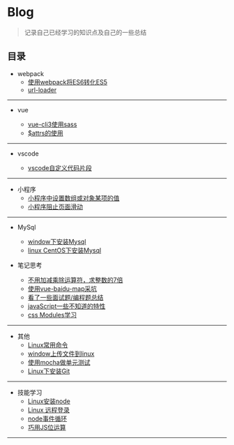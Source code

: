 # Blog

> 记录自己已经学习的知识点及自己的一些总结

## 目录

* webpack
    - [使用webpack将ES6转化ES5](https://github.com/smallmonsters/Blog/blob/master/201911/2.md)
    - [url-loader](https://github.com/smallmonsters/Blog/blob/master/201911/3.md)

---

* vue

    - [vue-cli3使用sass](https://github.com/smallmonsters/Blog/blob/master/201911/9.md)
    - [$attrs的使用](https://github.com/smallmonsters/Blog/blob/master/201911/10.md)

---

* vscode

   - [vscode自定义代码片段](https://github.com/smallmonsters/Blog/blob/master/201911/11.md)

---

* 小程序
    - [小程序中设置数组或对象某项的值](https://github.com/smallmonsters/Blog/blob/master/201911/4.md)
    - [小程序阻止页面滑动](https://github.com/smallmonsters/Blog/blob/master/201911/5.md)

---

* MySql
    - [window下安装Mysql](https://github.com/smallmonsters/Blog/blob/master/201911/14.md)
    - [linux CentOS下安装Mysql](https://github.com/smallmonsters/Blog/blob/master/201911/17.md)

* 笔记思考
    - [不用加减乘除运算符，求整数的7倍](https://github.com/smallmonsters/Blog/blob/master/201911/8.md)
    - [使用vue-baidu-map采坑](https://github.com/smallmonsters/Blog/blob/master/201911/13.md)
    - [看了一些面试题/编程题总结](https://github.com/smallmonsters/Blog/blob/master/201911/15.md)
    - [javaScript一些不知道的特性](https://github.com/smallmonsters/Blog/blob/master/201911/16.md)
    - [css Modules学习](https://github.com/smallmonsters/Blog/blob/master/201911/19.md)

---

* 其他
    - [Linux常用命令](https://github.com/smallmonsters/Blog/blob/master/201911/6.md)
    - [window上传文件到linux](https://github.com/smallmonsters/Blog/blob/master/201911/7.md)
    - [使用mocha做单元测试](https://github.com/smallmonsters/Blog/blob/master/201911/1.md)
    - [Linux下安装Git](https://github.com/smallmonsters/Blog/blob/master/201911/18.md)

---

* 技能学习
    - [Linux安装node](https://blog.csdn.net/putao2062/article/details/79647597)
    - [Linux 远程登录](https://www.runoob.com/linux/linux-remote-login.html)
    - [node事件循环](http://www.ruanyifeng.com/blog/2018/02/node-event-loop.html)
    - [巧用JS位运算](https://juejin.im/post/5a9ebc376fb9a028c6753d0e)

----

